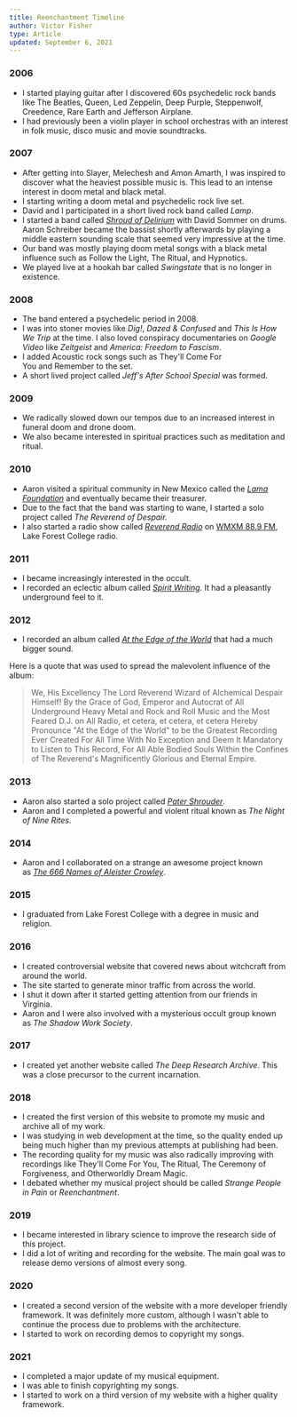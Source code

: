 ```yaml
---
title: Reenchantment Timeline
author: Victor Fisher
type: Article
updated: September 6, 2021
---
```


<article :title="title"></article>

### 2006

-   I started playing guitar after I discovered 60s psychedelic rock bands like The Beatles, Queen, Led Zeppelin, Deep Purple, Steppenwolf, Creedence, Rare Earth and Jefferson Airplane.
-   I had previously been a violin player in school orchestras with an interest in folk music, disco music and movie soundtracks.

### 2007

-   After getting into Slayer, Melechesh and Amon Amarth, I was inspired to discover what the heaviest possible music is. This lead to an intense interest in doom metal and black metal.
-   I starting writing a doom metal and psychedelic rock live set.
-   David and I participated in a short lived rock band called *Lamp*.
-   I started a band called *[Shroud of Delirium](https://strangepeopleinpain.bandcamp.com/album/the-former-shroud-of-delirium)* with David Sommer on drums. Aaron Schreiber became the bassist shortly afterwards by playing a middle eastern sounding scale that seemed very impressive at the time.
-   Our band was mostly playing doom metal songs with a black metal influence such as Follow the Light, The Ritual, and Hypnotics.
-   We played live at a hookah bar called *Swingstate* that is no longer in existence.

<photo src="shroud-of-delirium-animation.gif" alt="The Former Shroud of Delirium" caption="The Former Shroud of Delirium"></photo>

### 2008

-   The band entered a psychedelic period in 2008.
-   I was into stoner movies like *Dig!*, *Dazed & Confused* and *This Is How We Trip* at the time. I also loved conspiracy documentaries on *Google Video* like *Zeitgeist* and *America: Freedom to Fascism*.
-   I added Acoustic rock songs such as They'll Come For You and Remember to the set.
-   A short lived project called *Jeff's After School Special* was formed.

### 2009

-   We radically slowed down our tempos due to an increased interest in funeral doom and drone doom.
-   We also became interested in spiritual practices such as meditation and ritual.

### 2010

-   Aaron visited a spiritual community in New Mexico called the *[Lama Foundation](https://www.lamafoundation.org/)* and eventually became their treasurer.
-   Due to the fact that the band was starting to wane, I started a solo project called *The Reverend of Despair.*
-   I also started a radio show called *[Reverend Radio](https://strangepeopleinpain.bandcamp.com/album/the-reverend-radio-promos)* on [WMXM 88.9 FM](http://wmxm.org/), Lake Forest College radio.

<photo src="forest-reverend.jpg" alt="The Lord Reverend Wizard of Alchemical Despair" caption="Behold, The Lord Reverend Wizard of Alchemical Despair!"></photo>

### 2011

-   I became increasingly interested in the occult.
-   I recorded an eclectic album called *[Spirit Writing](https://strangepeopleinpain.bandcamp.com/album/spirit-writing)*. It had a pleasantly underground feel to it.

### 2012

-   I recorded an album called *[At the Edge of the World](https://strangepeopleinpain.bandcamp.com/album/at-the-edge-of-the-world)* that had a much bigger sound.

Here is a quote that was used to spread the malevolent influence of the album:
> We, His Excellency The Lord Reverend Wizard of Alchemical Despair Himself! By the Grace of God, Emperor and Autocrat of All Underground Heavy Metal and Rock and Roll Music and the Most Feared D.J. on All Radio, et cetera, et cetera, et cetera Hereby Pronounce "At the Edge of the World" to be the Greatest Recording Ever Created For All Time With No Exception and Deem It Mandatory to Listen to This Record, For All Able Bodied Souls Within the Confines of The Reverend's Magnificently Glorious and Eternal Empire.

<photo src="at-the-edge-of-the-world.jpg" alt="At the Edge of the World" caption="Aaron depicted on the cover of my album."></photo>

### 2013

-   Aaron also started a solo project called *[Pater Shrouder](https://patershrouder.bandcamp.com/)*.
-   Aaron and I completed a powerful and violent ritual known as *The Night of Nine Rites*.

<photo src="shadow-work-by-pater-shrouder.jpg" alt="Shadow Work by Pater Shrouder"></photo>

### 2014

-   Aaron and I collaborated on a strange an awesome project known as *[The 666 Names of Aleister Crowley](https://patershrouder.bandcamp.com/track/666-names-of-aleister-crowley-demos)*.

### 2015

-   I graduated from Lake Forest College with a degree in music and religion.

### 2016

-   I created controversial website that covered news about witchcraft from around the world.
-   The site started to generate minor traffic from across the world.
-   I shut it down after it started getting attention from our friends in Virginia.
-   Aaron and I were also involved with a mysterious occult group known as *The Shadow Work Society*.

<photo src="strange-people-in-pain.jpg" alt="At the Edge of the World" caption="We are really evil!"></photo>

### 2017

-   I created yet another website called *The Deep Research Archive*. This was a close precursor to the current incarnation.

### 2018

-   I created the first version of this website to promote my music and archive all of my work.
-   I was studying in web development at the time, so the quality ended up being much higher than my previous attempts at publishing had been.
-   The recording quality for my music was also radically improving with recordings like They'll Come For You, The Ritual, The Ceremony of Forgiveness, and Otherworldly Dream Magic.
-   I debated whether my musical project should be called *Strange People in Pain* or *Reenchantment*.

### 2019

-   I became interested in library science to improve the research side of this project.
- I did a lot of writing and recording for the website. The main goal was to release demo versions of almost every song.

### 2020

- I created a second version of the website with a more developer friendly framework. It was definitely more custom, although I wasn't able to continue the process due to problems with the architecture.
- I started to work on recording demos to copyright my songs.

### 2021

- I completed a major update of my musical equipment.
- I was able to finish copyrighting my songs.
- I started to work on a third version of my website with a higher quality framework.
